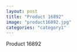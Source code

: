 ```yaml
---
layout: post
title: "Product 16892"
image: "product16892.jpg"
categories: "category1"
---
```

Product 16892
